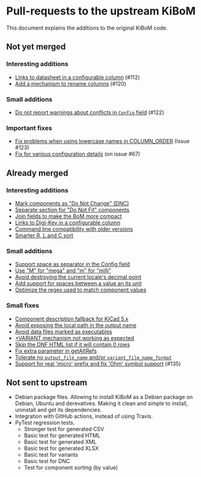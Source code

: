 # Pull-requests to the upstream KiBoM

This document explains the additions to the original KiBoM code.

## Not yet merged

### Interesting additions

- [Links to datasheet in a configurable column](Fork_PRs/Datasheet_as_link.md) (#112)
- [Add a mechanism to rename columns](Fork_PRs/Column_Rename.md) (#120)

### Small additions

- [Do not report warnings about conflicts in `Config` field](Fork_PRs/No_config_conflicts.md) (#122)

### Important fixes

- [Fix problems when using lowercase names in COLUMN_ORDER](Fork_PRs/Fix_column_case.md) (Issue #123)
- [Fix for various configuration details](Fork_PRs/Fix_various_ini_details.md) (on issue #67)

## Already merged

### Interesting additions

- [Mark components as "Do Not Change" (DNC)](Fork_PRs/DNC.md)
- [Separate section for "Do Not Fit" components](Fork_PRs/Separate_DNF.md)
- [Join fields to make the BoM more compact](Fork_PRs/Join_fields.md)
- [Links to Digi-Key in a configurable column](Fork_PRs/Link_to_digikey.md)
- [Command line compatibility with older versions](Fork_PRs/CLI_compatibility.md)
- [Smarter R, L and C sort](Fork_PRs/Smart_sort_for_RLC.md)

### Small additions

- [Support space as separator in the Config field](Fork_PRs/Space_in_config.md)
- [Use "M" for "mega" and "m" for "milli"](Fork_PRs/Mega_prefix.md)
- [Avoid destroying the current locale's decimal point](Fork_PRs/Use_locale_decimal_point.md)
- [Add support for spaces between a value an its unit](Fork_PRs/Space_before_unit.md)
- [Optimize the regex used to match component values](Fork_PRs/Optimize_units_regex.md)

### Small fixes

- [Component description fallback for KiCad 5.x](Fork_PRs/Description_Fallback.md)
- [Avoid exposing the local path in the output name](Fork_PRs/No_path_in_name.md)
- [Avoid data files marked as executables](Fork_PRs/No_executable_data.md)
- [+VARIANT mechanism not working as expected](Fork_PRs/Variant_plus.md)
- [Skip the DNF HTML list if it will contain 0 rows](Fork_PRs/Skip_empty_DNF_table.md)
- [Fix extra parameter in getAltRefs](Fork_PRs/Fix_getAltRefs.md)
- [Tolerate no `output_file_name` and/or `variant_file_name_format`](Fork_PRs/Tolerate_no_outname.md)
- [Support for real 'micro' prefix and fix 'Ohm' symbol support](Fork_PRs/Fix_mu_and_ohm.md) (#135)


## Not sent to upstream

- Debian package files. Allowing to install KiBoM as a Debian package on Debian, Ubuntu and derevatives. Making it clean and simple to install, uninstall and get its dependencies.
- Integration with GitHub actions, instead of using Travis.
- PyTest regression tests.
  - Stronger test for generated CSV
  - Basic test for generated HTML
  - Basic test for generated XML
  - Basic test for generated XLSX
  - Basic test for variants
  - Basic test for DNC
  - Test for component sorting (by value)
